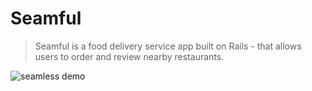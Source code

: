 # Seamful
> Seamful is a food delivery service app built on Rails - that allows users to order and review nearby restaurants.

![seamless demo](https://github.com/madtab7/seamful/blob/master/public/demo/seamful.gif)
